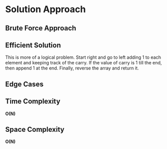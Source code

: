 <h1>Solution Approach</h1>

<h2>Brute Force Approach</h2>

<p></p>

<h2>Efficient Solution</h2>

<p>This is more of a logical problem. Start right and go to left adding 1 to each element and keeping track of the carry. If the value of carry is 1 till the end, then append 1 at the end. Finally, reverse the array and return it.</p>

<h2>Edge Cases</h2>
<ul>
</ul>

<h2>Time Complexity</h2>

<p><b>O(N)</b></p>

<h2>Space Complexity</h2>

<p><b>O(N)</b></p>
